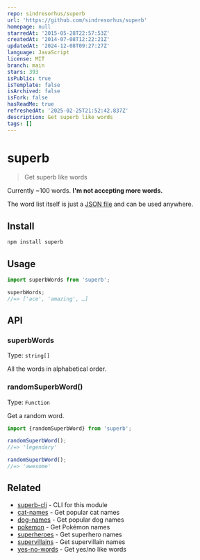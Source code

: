 ```yaml
---
repo: sindresorhus/superb
url: 'https://github.com/sindresorhus/superb'
homepage: null
starredAt: '2015-05-28T22:57:53Z'
createdAt: '2014-07-08T12:22:21Z'
updatedAt: '2024-12-08T09:27:27Z'
language: JavaScript
license: MIT
branch: main
stars: 393
isPublic: true
isTemplate: false
isArchived: false
isFork: false
hasReadMe: true
refreshedAt: '2025-02-25T21:52:42.837Z'
description: Get superb like words
tags: []
---
```


# superb

> Get superb like words

Currently ~100 words. **I'm not accepting more words.**

The word list itself is just a [JSON file](superb-words.json) and can be used anywhere.

## Install

```sh
npm install superb
```

## Usage

```js
import superbWords from 'superb';

superbWords;
//=> ['ace', 'amazing', …]
```

## API

### superbWords

Type: `string[]`

All the words in alphabetical order.

### randomSuperbWord()

Type: `Function`

Get a random word.

```js
import {randomSuperbWord} from 'superb';

randomSuperbWord();
//=> 'legendary'

randomSuperbWord();
//=> 'awesome'
```

## Related

- [superb-cli](https://github.com/sindresorhus/superb-cli) - CLI for this module
- [cat-names](https://github.com/sindresorhus/cat-names) - Get popular cat names
- [dog-names](https://github.com/sindresorhus/dog-names) - Get popular dog names
- [pokemon](https://github.com/sindresorhus/pokemon) - Get Pokémon names
- [superheroes](https://github.com/sindresorhus/superheroes) - Get superhero names
- [supervillains](https://github.com/sindresorhus/supervillains) - Get supervillain names
- [yes-no-words](https://github.com/sindresorhus/yes-no-words) - Get yes/no like words
